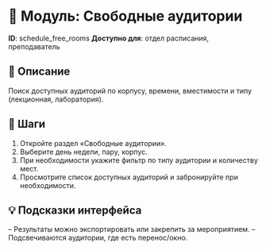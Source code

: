 # 📘 Модуль: Свободные аудитории
**ID**: schedule_free_rooms
**Доступно для**: отдел расписания, преподаватель

## 📝 Описание
Поиск доступных аудиторий по корпусу, времени, вместимости и типу (лекционная, лаборатория).

## 🩜 Шаги
1. Откройте раздел «Свободные аудитории».
2. Выберите день недели, пару, корпус.
3. При необходимости укажите фильтр по типу аудитории и количеству мест.
4. Просмотрите список доступных аудиторий и забронируйте при необходимости.

## 💡 Подсказки интерфейса
– Результаты можно экспортировать или закрепить за мероприятием.
– Подсвечиваются аудитории, где есть перенос/окно.
